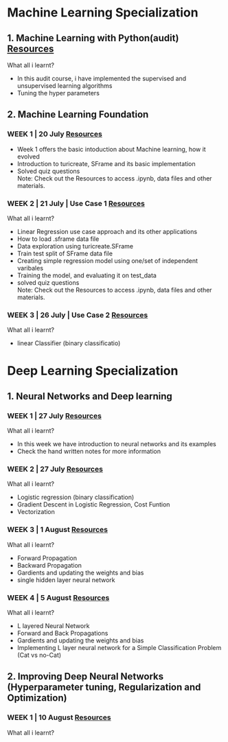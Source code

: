 # Machine Learning Specialization   
## 1. Machine Learning with Python(audit) [Resources](https://drive.google.com/drive/folders/1VKe2otKaAREkaCvmVG8FZm4oK0JRr4CZ?usp=sharing)   
What all i learnt?    
-  In this audit course, i have implemented the supervised and unsupervised learning algorithms
-  Tuning the hyper parameters
## 2. Machine Learning Foundation    
### WEEK 1 | 20 July  [Resources](https://drive.google.com/drive/folders/196p39Nz6ECY0MesNwV8_3WMaWq33tYEd?usp=sharing)   
-  Week 1 offers the basic intoduction about Machine learning, how it evolved
-  Introduction to turicreate, SFrame and its basic implementation
-  Solved quiz questions    
Note: Check out the Resources to access .ipynb, data files and other materials. 
### WEEK 2 | 21 July | Use Case 1 [Resources](https://drive.google.com/drive/folders/1Okl0w3M7IFnBX7RA4W5fa38YdPATshcz?usp=sharing)   
What all i learnt?
-  Linear Regression use case approach and its other applications
-  How to load .sframe data file
-  Data exploration using turicreate.SFrame
-  Train test split of SFrame data file
-  Creating simple regression model using one/set of independent varibales
-  Training the model, and evaluating it on test_data
-  solved quiz questions    
Note: Check out the Resources to access .ipynb, data files and other materials.   
### WEEK 3 | 26 July | Use Case 2 [Resources](https://drive.google.com/drive/folders/1FSwDbLdF_ReJD26UojnRKquRrTnM3oc3?usp=sharing)   
What all i learnt?
-  linear Classifier (binary classificatio)

# Deep Learning Specialization
## 1. Neural Networks and Deep learning   
### WEEK 1 | 27 July  [Resources](https://drive.google.com/drive/folders/1xAjxhIZRBQCWW6jQMhnpR6wfP6qVCy_k?usp=sharing)   
What all i learnt? 
-  In this week we have introduction to neural networks and its examples    
-  Check the hand written notes for more information    
### WEEK 2 | 27 July  [Resources](https://drive.google.com/drive/folders/1xAjxhIZRBQCWW6jQMhnpR6wfP6qVCy_k?usp=sharing)   
What all i learnt?    
-  Logistic regression (binary classification)
-  Gradient Descent in Logistic Regression, Cost Funtion
-  Vectorization    

### WEEK 3 | 1 August [Resources](https://drive.google.com/drive/folders/1xAjxhIZRBQCWW6jQMhnpR6wfP6qVCy_k?usp=sharing)   
What all i learnt?
-  Forward Propagation
-  Backward Propagation
-  Gardients and updating the weights and bias
-  single hidden layer neural network   
### WEEK 4 | 5 August [Resources](https://drive.google.com/drive/folders/1xAjxhIZRBQCWW6jQMhnpR6wfP6qVCy_k?usp=sharing)   
What all i learnt?
-  L layered Neural Network
-  Forward and Back Propagations
-  Gardients and updating the weights and bias 
-  Implementing L layer neural network for a Simple Classification Problem (Cat vs no-Cat)    
## 2. Improving Deep Neural Networks (Hyperparameter tuning, Regularization and Optimization)  
### WEEK 1 | 10 August  [Resources](https://drive.google.com/drive/folders/1A6ywFEvLgzjdp0XCVBmHSUogFiZMP_B-?usp=sharing)   
What all i learnt?






